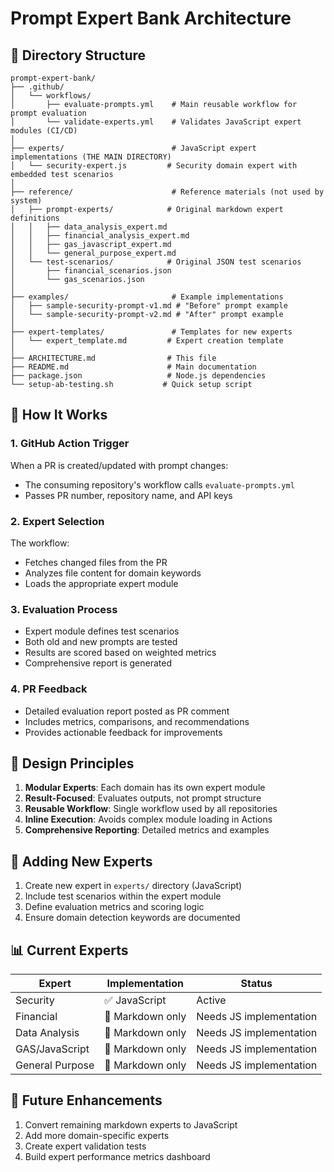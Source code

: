 # Prompt Expert Bank Architecture

## 📁 Directory Structure

```
prompt-expert-bank/
├── .github/
│   └── workflows/
│       ├── evaluate-prompts.yml    # Main reusable workflow for prompt evaluation
│       └── validate-experts.yml    # Validates JavaScript expert modules (CI/CD)
│
├── experts/                        # JavaScript expert implementations (THE MAIN DIRECTORY)
│   └── security-expert.js         # Security domain expert with embedded test scenarios
│
├── reference/                      # Reference materials (not used by system)
│   ├── prompt-experts/            # Original markdown expert definitions
│   │   ├── data_analysis_expert.md
│   │   ├── financial_analysis_expert.md
│   │   ├── gas_javascript_expert.md
│   │   └── general_purpose_expert.md
│   └── test-scenarios/            # Original JSON test scenarios
│       ├── financial_scenarios.json
│       └── gas_scenarios.json
│
├── examples/                       # Example implementations
│   ├── sample-security-prompt-v1.md # "Before" prompt example
│   └── sample-security-prompt-v2.md # "After" prompt example
│
├── expert-templates/               # Templates for new experts
│   └── expert_template.md         # Expert creation template
│
├── ARCHITECTURE.md                # This file
├── README.md                      # Main documentation
├── package.json                   # Node.js dependencies
└── setup-ab-testing.sh           # Quick setup script
```

## 🔄 How It Works

### 1. GitHub Action Trigger
When a PR is created/updated with prompt changes:
- The consuming repository's workflow calls `evaluate-prompts.yml`
- Passes PR number, repository name, and API keys

### 2. Expert Selection
The workflow:
- Fetches changed files from the PR
- Analyzes file content for domain keywords
- Loads the appropriate expert module

### 3. Evaluation Process
- Expert module defines test scenarios
- Both old and new prompts are tested
- Results are scored based on weighted metrics
- Comprehensive report is generated

### 4. PR Feedback
- Detailed evaluation report posted as PR comment
- Includes metrics, comparisons, and recommendations
- Provides actionable feedback for improvements

## 🎯 Design Principles

1. **Modular Experts**: Each domain has its own expert module
2. **Result-Focused**: Evaluates outputs, not prompt structure
3. **Reusable Workflow**: Single workflow used by all repositories
4. **Inline Execution**: Avoids complex module loading in Actions
5. **Comprehensive Reporting**: Detailed metrics and examples

## 🔧 Adding New Experts

1. Create new expert in `experts/` directory (JavaScript)
2. Include test scenarios within the expert module
3. Define evaluation metrics and scoring logic
4. Ensure domain detection keywords are documented

## 📊 Current Experts

| Expert | Implementation | Status |
|--------|---------------|--------|
| Security | ✅ JavaScript | Active |
| Financial | 📄 Markdown only | Needs JS implementation |
| Data Analysis | 📄 Markdown only | Needs JS implementation |
| GAS/JavaScript | 📄 Markdown only | Needs JS implementation |
| General Purpose | 📄 Markdown only | Needs JS implementation |

## 🚀 Future Enhancements

1. Convert remaining markdown experts to JavaScript
2. Add more domain-specific experts
3. Create expert validation tests
4. Build expert performance metrics dashboard